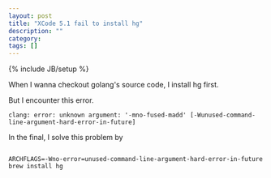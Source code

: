 ```yaml
---
layout: post
title: "XCode 5.1 fail to install hg"
description: ""
category: 
tags: []
---
```

{% include JB/setup %}

When I wanna checkout golang's source code, I install hg first.

But I encounter this error.

~~~
clang: error: unknown argument: '-mno-fused-madd' [-Wunused-command-line-argument-hard-error-in-future]
~~~

In the final, I solve this problem by 

~~~

ARCHFLAGS=-Wno-error=unused-command-line-argument-hard-error-in-future brew install hg

~~~
